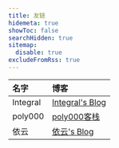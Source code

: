 ```yaml
---
title: 友链
hidemeta: true
showToc: false
searchHidden: true
sitemap:
  disable: true
excludeFromRss: true
---
```


| 名字 | 博客 |
| :--- | :--- |
| Integral | [Integral's Blog](https://blog.i7.homes) |
| poly000 | [poly000客栈](https://mokurin000.github.io) |
| 依云 | [依云's Blog](https://blog.lilydjwg.me/) |
